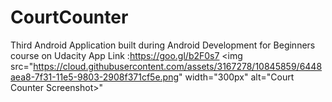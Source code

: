 # CourtCounter
Third Android Application built during Android Development for Beginners course on Udacity
App Link  :https://goo.gl/b2F0s7
<img src="https://cloud.githubusercontent.com/assets/3167278/10845859/6448aea8-7f31-11e5-9803-2908f371cf5e.png" width="300px" alt="Court Counter Screenshot>"

